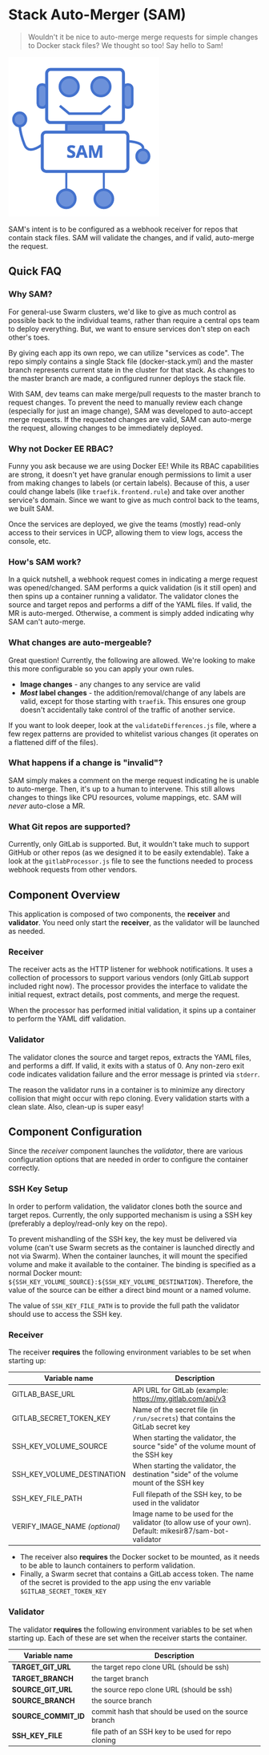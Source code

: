 # Stack Auto-Merger (SAM)

> Wouldn't it be nice to auto-merge merge requests for simple changes to Docker stack files?  We thought so too! Say hello to Sam!

![SAMBot Logo](./SAMbot.png)

SAM's intent is to be configured as a webhook receiver for repos that contain stack files. SAM will validate the changes, and if valid, auto-merge the request.

## Quick FAQ

### Why SAM?

For general-use Swarm clusters, we'd like to give as much control as possible back to the individual teams, rather than require a central ops team to deploy everything. But, we want to ensure services don't step on each other's toes.

By giving each app its own repo, we can utilize "services as code". The repo simply contains a single Stack file (docker-stack.yml) and the master branch represents current state in the cluster for that stack. As changes to the master branch are made, a configured runner deploys the stack file.

With SAM, dev teams can make merge/pull requests to the master branch to request changes.  To prevent the need to manually review each change (especially for just an image change), SAM was developed to auto-accept merge requests. If the requested changes are valid, SAM can auto-merge the request, allowing changes to be immediately deployed.

### Why not Docker EE RBAC?

Funny you ask because we are using Docker EE!  While its RBAC capabilities are strong, it doesn't yet have granular enough permissions to limit a user from making changes to labels (or certain labels).  Because of this, a user could change labels (like `traefik.frontend.rule`) and take over another service's domain. Since we want to give as much control back to the teams, we built SAM.

Once the services are deployed, we give the teams (mostly) read-only access to their services in UCP, allowing them to view logs, access the console, etc. 

### How's SAM work?

In a quick nutshell, a webhook request comes in indicating a merge request was opened/changed. SAM performs a quick validation (is it still open) and then spins up a container running a validator.  The validator clones the source and target repos and performs a diff of the YAML files. If valid, the MR is auto-merged. Otherwise, a comment is simply added indicating why SAM can't auto-merge. 

### What changes are auto-mergeable?

Great question!  Currently, the following are allowed.  We're looking to make this more configurable so you can apply your own rules.

- **Image changes** - any changes to any service are valid
- **_Most_ label changes** - the addition/removal/change of any labels are valid, except for those starting with `traefik`. This ensures one group doesn't accidentally take control of the traffic of another service.

If you want to look deeper, look at the `validateDifferences.js` file, where a few regex patterns are provided to whitelist various changes (it operates on a flattened diff of the files).

### What happens if a change is "invalid"?

SAM simply makes a comment on the merge request indicating he is unable to auto-merge. Then, it's up to a human to intervene. This still allows changes to things like CPU resources, volume mappings, etc.  SAM will _never_ auto-close a MR.

### What Git repos are supported?

Currently, only GitLab is supported.  But, it wouldn't take much to support GitHub or other repos (as we designed it to be easily extendable). Take a look at the `gitlabProcessor.js` file to see the functions needed to process webhook requests from other vendors.


## Component Overview

This application is composed of two components, the **receiver** and **validator**. You need only start the **receiver**, as the validator will be launched as needed.

### Receiver

The receiver acts as the HTTP listener for webhook notifications. It uses a collection of processors to support various vendors (only GitLab support included right now). The processor provides the interface to validate the initial request, extract details, post comments, and merge the request.

When the processor has performed initial validation, it spins up a container to perform the YAML diff validation.


### Validator

The validator clones the source and target repos, extracts the YAML files, and performs a diff. If valid, it exits with a status of 0. Any non-zero exit code indicates validation failure and the error message is printed via `stderr`.

The reason the validator runs in a container is to minimize any directory collision that might occur with repo cloning. Every validation starts with a clean slate. Also, clean-up is super easy!


## Component Configuration

Since the _receiver_ component launches the _validator_, there are various configuration options that are needed in order to configure the container correctly.

### SSH Key Setup

In order to perform validation, the validator clones both the source and target repos. Currently, the only supported mechanism is using a SSH key (preferably a deploy/read-only key on the repo).

To prevent mishandling of the SSH key, the key must be delivered via volume (can't use Swarm secrets as the container is launched directly and not via Swarm). When the container launches, it will mount the specified volume and make it available to the container. The binding is specified as a normal Docker mount: `${SSH_KEY_VOLUME_SOURCE}:${SSH_KEY_VOLUME_DESTINATION}`. Therefore, the value of the source can be either a direct bind mount or a named volume.

The value of `SSH_KEY_FILE_PATH` is to provide the full path the validator should use to access the SSH key.

### Receiver

The receiver **requires** the following environment variables to be set when starting up:

| Variable name                  | Description                                                                                              |
|--------------------------------|----------------------------------------------------------------------------------------------------------|
| GITLAB_BASE_URL                | API URL for GitLab (example: https://my.gitlab.com/api/v3                                                |
| GITLAB_SECRET_TOKEN_KEY        | Name of the secret file (in `/run/secrets`) that contains the GitLab secret key                          | 
| SSH_KEY_VOLUME_SOURCE          | When starting the validator, the source "side" of the volume mount of the SSH key                        |
| SSH_KEY_VOLUME_DESTINATION     | When starting the validator, the destination "side" of the volume mount of the SSH key                   |
| SSH_KEY_FILE_PATH              | Full filepath of the SSH key, to be used in the validator                                                |
| VERIFY_IMAGE_NAME _(optional)_ | Image name to be used for the validator (to allow use of your own). Default: mikesir87/sam-bot-validator |

- The receiver also **requires** the Docker socket to be mounted, as it needs to be able to launch containers to perform validation.
- Finally, a Swarm secret that contains a GitLab access token. The name of the secret is provided to the app using the env variable `$GITLAB_SECRET_TOKEN_KEY` 


### Validator

The validator **requires** the following environment variables to be set when starting up. Each of these are set when the receiver starts the container.

| Variable name        | Description                                          |
|----------------------|------------------------------------------------------|
| **TARGET_GIT_URL**   | the target repo clone URL (should be ssh)            |
| **TARGET_BRANCH**    | the target branch                                    |
| **SOURCE_GIT_URL**   | the source repo clone URL (should be ssh)            |
| **SOURCE_BRANCH**    | the source branch                                    |
| **SOURCE_COMMIT_ID** | commit hash that should be used on the source branch |
| **SSH_KEY_FILE**     | file path of an SSH key to be used for repo cloning  |

